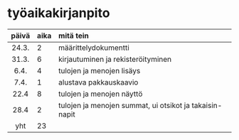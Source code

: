 # työaikakirjanpito

| päivä | aika | mitä tein  |
| :----:|:-----| :-----|
| 24.3. |  2   |  määrittelydokumentti |
| 31.3. |  6   |  kirjautuminen ja rekisteröityminen |
| 6.4.  |  4   |  tulojen ja menojen lisäys |
| 7.4.  |  1   |  alustava pakkauskaavio |
| 22.4  |  8   |  tulojen ja menojen näyttö |
| 28.4  |  2   |  tulojen ja menojen summat, ui otsikot ja takaisin-napit |
| yht   |  23  |  | 
